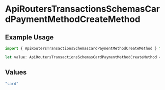 # ApiRoutersTransactionsSchemasCardPaymentMethodCreateMethod

## Example Usage

```typescript
import { ApiRoutersTransactionsSchemasCardPaymentMethodCreateMethod } from "@gr4vy/sdk/models/components";

let value: ApiRoutersTransactionsSchemasCardPaymentMethodCreateMethod = "card";
```

## Values

```typescript
"card"
```